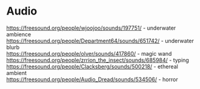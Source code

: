 # Audio
https://freesound.org/people/wjoojoo/sounds/197751/ - underwater ambience  
https://freesound.org/people/Department64/sounds/651742/ - underwater blurb  
https://freesound.org/people/olver/sounds/417860/ - magic wand  
https://freesound.org/people/zrrion_the_insect/sounds/685984/ - typing  
https://freesound.org/people/Clacksberg/sounds/500218/ - ethereal ambient  
https://freesound.org/people/Audio_Dread/sounds/534506/ - horror    